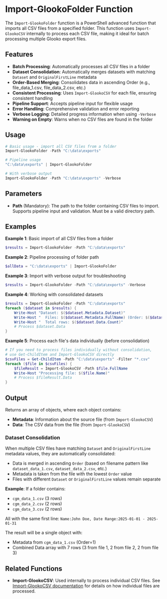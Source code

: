 # Import-GlookoFolder Function

The `Import-GlookoFolder` function is a PowerShell advanced function that imports all CSV files from a specified folder. This function uses `Import-GlookoCSV` internally to process each CSV file, making it ideal for batch processing multiple Glooko export files.

## Features

- **Batch Processing**: Automatically processes all CSV files in a folder
- **Dataset Consolidation**: Automatically merges datasets with matching `Dataset` and `OriginalFirstLine` metadata
- **Order-Based Merging**: Consolidates data in ascending Order (e.g., file_data_1.csv, file_data_2.csv, etc.)
- **Consistent Processing**: Uses `Import-GlookoCSV` for each file, ensuring consistent handling
- **Pipeline Support**: Accepts pipeline input for flexible usage
- **Error Handling**: Comprehensive validation and error reporting
- **Verbose Logging**: Detailed progress information when using `-Verbose`
- **Warning on Empty**: Warns when no CSV files are found in the folder

## Usage

```powershell
# Basic usage - import all CSV files from a folder
Import-GlookoFolder -Path "C:\data\exports"

# Pipeline usage
"C:\data\exports" | Import-GlookoFolder

# With verbose output
Import-GlookoFolder -Path "C:\data\exports" -Verbose
```

## Parameters

- **Path** (Mandatory): The path to the folder containing CSV files to import. Supports pipeline input and validation. Must be a valid directory path.

## Examples

**Example 1**: Basic import of all CSV files from a folder
```powershell
$results = Import-GlookoFolder -Path "C:\data\exports"
```

**Example 2**: Pipeline processing of folder path
```powershell
$allData = "C:\data\exports" | Import-GlookoFolder
```

**Example 3**: Import with verbose output for troubleshooting
```powershell
$results = Import-GlookoFolder -Path "C:\data\exports" -Verbose
```

**Example 4**: Working with consolidated datasets
```powershell
$results = Import-GlookoFolder -Path "C:\data\exports"
foreach ($dataset in $results) {
    Write-Host "Dataset: $($dataset.Metadata.Dataset)"
    Write-Host "  Files: $($dataset.Metadata.FullName) (Order: $($dataset.Metadata.Order))"
    Write-Host "  Total rows: $($dataset.Data.Count)"
    # Process $dataset.Data
}
```

**Example 5**: Process each file's data individually (before consolidation)
```powershell
# If you need to process files individually without consolidation,
# use Get-ChildItem and Import-GlookoCSV directly
$csvFiles = Get-ChildItem -Path "C:\data\exports" -Filter "*.csv"
foreach ($file in $csvFiles) {
    $fileResult = Import-GlookoCSV -Path $file.FullName
    Write-Host "Processing file: $($file.Name)"
    # Process $fileResult.Data
}
```

## Output

Returns an array of objects, where each object contains:
- **Metadata**: Information about the source file (from `Import-GlookoCSV`)
- **Data**: The CSV data from the file (from `Import-GlookoCSV`)

### Dataset Consolidation

When multiple CSV files have matching `Dataset` and `OriginalFirstLine` metadata values, they are automatically consolidated:
- Data is merged in ascending `Order` (based on filename pattern like `dataset_data_1.csv`, `dataset_data_2.csv`, etc.)
- Metadata is taken from the file with the lowest `Order` value
- Files with different `Dataset` or `OriginalFirstLine` values remain separate

**Example**: If a folder contains:
- `cgm_data_1.csv` (3 rows)
- `cgm_data_2.csv` (2 rows)  
- `cgm_data_3.csv` (2 rows)

All with the same first line: `Name:John Doe, Date Range:2025-01-01 - 2025-01-31`

The result will be a single object with:
- Metadata from `cgm_data_1.csv` (Order=1)
- Combined Data array with 7 rows (3 from file 1, 2 from file 2, 2 from file 3)

## Related Functions

- **Import-GlookoCSV**: Used internally to process individual CSV files. See [Import-GlookoCSV documentation](import-glookocsv.md) for details on how individual files are processed.
